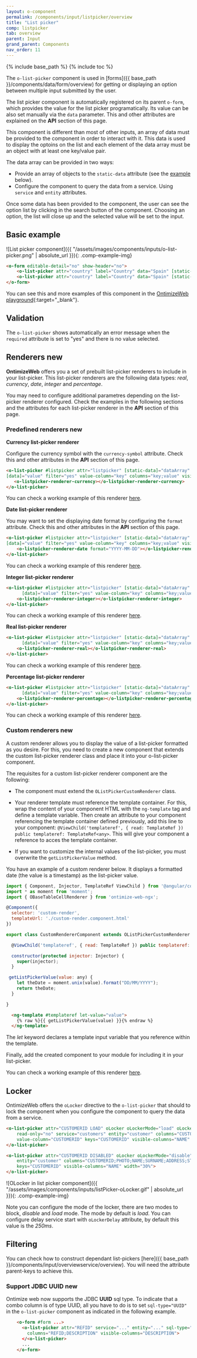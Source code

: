 ```yaml
---
layout: o-component
permalink: /components/input/listpicker/overview
title: "List picker"
comp: listpicker
tab: overview
parent: Input
grand_parent: Components
nav_order: 11
---
```


{% include base_path %}
{% include toc %}

The `o-list-picker` component is used in [forms]({{ base_path }}/components/data/form/overview) for getting or displaying an option between multiple input submitted by the user.

The list picker component is automatically registered on its parent `o-form`, which provides the value for the list picker programatically. Its value can be also set manually via the `data` parameter. This and other attributes are explained on the **API** section of this page.

This component is different than most of other inputs, an array of data must be provided to the component in order to interact with it. This data is used to display the optoins on the list and each element of the data array must be an object with at least one key/value pair.

The data array can be provided in two ways:
* Provide an array of objects to the `static-data` attribute (see the [example](#basic-example) below).
* Configure the component to query the data from a service. Using `service` and `entity` attributes.

Once some data has been provided to the component, the user can see the option list by clicking in the search button of the component. Choosing an option, the list will close up and the selected value will be set to the input.

## Basic example
![List picker component]({{ "/assets/images/components/inputs/o-list-picker.png" | absolute_url }}){: .comp-example-img}

```html
<o-form editable-detail="no" show-header="no">
    <o-list-picker attr="country" label="Country" data="Spain" [static-data]="staticData" value-column="name" columns="id;name" visible-columns="name" read-only="no" required="yes"></o-list-picker>
    <o-list-picker attr="country" label="Country" data="Spain" [static-data]="staticData" value-column="name" columns="id;name" visible-columns="name" enabled="no"></o-list-picker>
</o-form>
```
You can see this and more examples of this component in the [OntimizeWeb playground]({{site.playgroundurl}}/main/inputs/listpicker){:target="_blank"}.

## Validation
The `o-list-picker` shows automatically an error message when the `required` attribute is set to "yes" and there is no value selected.

## Renderers <span class='menuitem-badge'>new<span>

**OntimizeWeb** offers you a set of prebuilt list-picker renderers to include in your list-picker. This list-picker renderers are the following data types: *real*, *currency*, *date*, *integer* and *percentage*.

You may need to configure additional parametres depending on the list-picker renderer configured. Check the examples in the following sections and the attributes for each list-picker renderer in the **API** section of this page.


### Predefined renderers <span class='menuitem-badge'>new<span>


**Currency list-picker renderer**

Configure the currency symbol with the `currency-symbol` attribute. Check this and other attributes in the **API** section of this page.

 ```html
<o-list-picker #listpicker attr="listpicker" [static-data]="dataArray"
[data]="value" filter="yes" value-column="key" columns="key;value" visible-columns="value" required="true" read-only="false">
    <o-listpicker-renderer-currency></o-listpicker-renderer-currency>
</o-list-picker>
```

You can check a working example of this renderer [here](https://try.imatia.com/ontimizeweb/v15/playground/main/inputs/listpicker).


**Date list-picker renderer**

You may want to set the displaying date format by configuring the `format` attribute. Check this and other attributes in the **API** section of this page.

```html
<o-list-picker #listpicker attr="listpicker" [static-data]="dataArray"
[data]="value" filter="yes" value-column="key" columns="key;value" visible-columns="value" required="true" read-only="false">
    <o-listpicker-renderer-date format="YYYY-MM-DD"></o-listpicker-renderer-date>
</o-list-picker>
```

You can check a working example of this renderer [here](https://try.imatia.com/ontimizeweb/v15/playground/main/inputs/listpicker).


**Integer list-picker renderer**

```html
<o-list-picker #listpicker attr="listpicker" [static-data]="dataArray"
      [data]="value" filter="yes" value-column="key" columns="key;value" visible-columns="value" required="true" read-only="false">
    <o-listpicker-renderer-integer></o-listpicker-renderer-integer>
</o-list-picker>
```

You can check a working example of this renderer [here](https://try.imatia.com/ontimizeweb/v15/playground/main/inputs/listpicker).


**Real list-picker renderer**

```html
<o-list-picker #listpicker attr="listpicker" [static-data]="dataArray"
      [data]="value" filter="yes" value-column="key" columns="key;value" visible-columns="value" required="true" read-only="false">
    <o-listpicker-renderer-real></o-listpicker-renderer-real>
</o-list-picker>
```

You can check a working example of this renderer [here](https://try.imatia.com/ontimizeweb/v15/playground/main/inputs/listpicker).


**Percentage list-picker renderer**

```html
<o-list-picker #listpicker attr="listpicker" [static-data]="dataArray"
      [data]="value" filter="yes" value-column="key" columns="key;value" visible-columns="value" required="true" read-only="false">
    <o-listpicker-renderer-percentage></o-listpicker-renderer-percentage>
</o-list-picker>
```

You can check a working example of this renderer [here](https://try.imatia.com/ontimizeweb/v15/playground/main/inputs/listpicker).

### Custom renderers <span class='menuitem-badge'>new<span>

A custom renderer allows you to display the value of a list-picker formatted as you desire. For this, you need to create a new component that extends the custom list-picker renderer class and place it into your o-list-picker component.

The requisites for a custom list-picker renderer component are the following:

- The component must extend the `OListPickerCustomRenderer` class.

- Your renderer template must reference the template container. For this, wrap the content of your component HTML with the `ng-template` tag and define a template variable. Then create an attribute to your component referencing the template container defined previously, add this line to your component: `@ViewChild('templateref', { read: TemplateRef }) public templateref: TemplateRef<any>`. This will give your component a reference to acces the template container.

- If you want to customize the internal values of the list-picker, you must overwrite the `getListPickerValue` method.

You have an example of a custom renderer below. It displays a formatted date (the value is a timestamp) as the list-picker value.

```javascript
import { Component, Injector, TemplateRef ViewChild } from '@angular/core';
import * as moment from 'moment';
import { OBaseTableCellRenderer } from 'ontimize-web-ngx';

@Component({
  selector: 'custom-render',
  templateUrl: './custom-render.component.html'
})

export class CustomRendererComponent extends OListPickerCustomRenderer {

  @ViewChild('templateref', { read: TemplateRef }) public templateref: TemplateRef<any>;

  constructor(protected injector: Injector) {
    super(injector);
  }

 getListPickerValue(value: any) {
    let theDate = moment.unix(value).format("DD/MM/YYYY");
    return theDate;
  }

}
```

```html
  <ng-template #templateref let-value="value">
    {% raw %}{{ getListPickerValue(value) }}{% endraw %}
  </ng-template>
```

The *let* keyword declares a template input variable that you reference within the template.

Finally, add the created component to your module for including it in your list-picker.

You can check a working example of this renderer [here](https://try.imatia.com/ontimizeweb/v15/playground/main/inputs/listpicker).

## Locker

OntimizeWeb offers the `oLocker` directive to the `o-list-picker` that should to lock the component when you configure the component to query the data from a service.

```html
<o-list-picker attr="CUSTOMERID LOAD" oLocker oLockerMode="load" oLockerDelay="1500"
    read-only="no" service="customers" entity="customer" columns="CUSTOMERID;PHOTO;NAME;SURNAME;ADDRESS;STARTDATE;EMAIL"
    value-column="CUSTOMERID" keys="CUSTOMERID" visible-columns="NAME" width="30%">
</o-list-picker>

<o-list-picker attr="CUSTOMERID DISABLED" oLocker oLockerMode="disable" read-only="no" service="customers"
    entity="customer" columns="CUSTOMERID;PHOTO;NAME;SURNAME;ADDRESS;STARTDATE;EMAIL" value-column="CUSTOMERID"
    keys="CUSTOMERID" visible-columns="NAME" width="30%">
</o-list-picker>
```
![OLocker in list picker component]({{ "/assets/images/components/inputs/listPicker-oLocker.gif" | absolute_url }}){: .comp-example-img}

Note you can configure the mode of the locker, there are two modes to block, *disable* and *load* mode. The mode by default is *load*. You can configure  delay service start with `oLockerDelay` attribute, by default this value is the *250ms*.


## Filtering

You can check how to construct dependant list-pickers [here]({{ base_path }}/components/input/overviewservice/overview). You will need the attribute parent-keys to achieve this.

### Support JDBC UUID <span class='menuitem-badge'>new<span>

Ontimize web now supports the JDBC **UUID** sql type. To indicate that a combo column is of type UUID, all you have to do is to set `sql-type="UUID"`  in the `o-list-picker` component as indicated in the following example.

```html
    <o-form #form ...>
      <o-list-picker attr="REFID" service="..." entity="..." sql-type="UUID" value-column="REFID"
        columns="REFID;DESCRIPTION" visible-columns="DESCRIPTION">
      </<o-list-picker>
      ...
    </o-form>
```